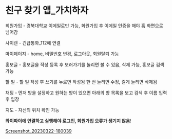 # 친구 찾기 앱_가치하자

회원가입  - 경북대학교 이메일로만 가능, 회원가입 후 이메일 인증을 해야 홈 화면으로 넘어감

사이렌 - 긴급통화_112에 연결

마이페이지 - home, 비밀번호 변경, 로그아웃, 회원탈퇴 가능

홍보글 - 홍보글을 작성 등록 후 보러가기를 눌리면 볼 수 있음, 삭제 가능, 홍보글 검색가능

할 일 - 할 일 작성 후 쓰기를 누르면 작성됨 한 번 눌리면 수정, 길게 눌리면 삭제됨

채팅 - 먼저 방을 설정하고 원하는 방이 있으면 아래의 방 목록을 보고 검색 후 이름 입력 후 입장

지도 - 자신의 위치 확인 가능




**와이파이에 연결하고 실행해야 로그인, 회원가입 오류가 생기지 않음**!

[Screenshot_20230322-180039](https://user-images.githubusercontent.com/94457804/231647726-5fdaed15-19c1-43fa-9130-088bd9a8483b.png)
